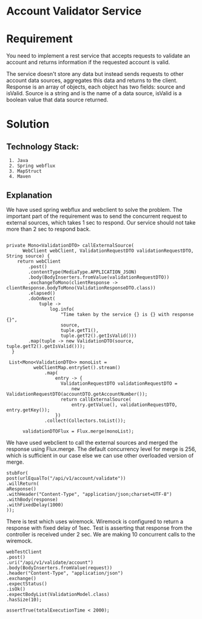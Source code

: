 # Account Validator Service

# Requirement
You need to implement a rest service that accepts requests to validate an account and returns information if the requested account is valid. 

The service doesn't store any data but instead sends requests to other account data sources, aggregates this data and returns to the client.
Response is an array of objects, each object has two fields: source and isValid. Source is a string and is the name of a data source, isValid is a boolean value that data source returned.

# Solution

## Technology Stack:

     1. Java
	 2. Spring webflux
	 3. MapStruct
 	 4. Maven

## Explanation

We have used spring webflux and webclient to solve the problem. 
The important part of the requirement was to send the concurrent request to external sources, which takes 1 sec to
respond. Our service should not take more than 2 sec to respond back. 

```

private Mono<ValidationDTO> callExternalSource(
      WebClient webClient, ValidationRequestDTO validationRequestDTO, String source) {
    return webClient
        .post()
        .contentType(MediaType.APPLICATION_JSON)
        .body(BodyInserters.fromValue(validationRequestDTO))
        .exchangeToMono(clientResponse -> clientResponse.bodyToMono(ValidationResponseDTO.class))
        .elapsed()
        .doOnNext(
            tuple ->
                log.info(
                    "Time taken by the service {} is {} with response {}",
                    source,
                    tuple.getT1(),
                    tuple.getT2().getIsValid()))
        .map(tuple -> new ValidationDTO(source, tuple.getT2().getIsValid()));
  }
  
 List<Mono<ValidationDTO>> monoList =
          webClientMap.entrySet().stream()
              .map(
                  entry -> {
                    ValidationRequestDTO validationRequestDTO =
                        new ValidationRequestDTO(accountDTO.getAccountNumber());
                    return callExternalSource(
                        entry.getValue(), validationRequestDTO, entry.getKey());
                  })
              .collect(Collectors.toList());

      validationDTOFlux = Flux.merge(monoList);
```
We have used webclient to call the external sources and merged the response using Flux.merge.
The default concurrency level for merge is 256, which is sufficient in our case else we can use other 
overloaded version of merge.

```
stubFor(
post(urlEqualTo("/api/v1/account/validate"))
.willReturn(
aResponse()
.withHeader("Content-Type", "application/json;charset=UTF-8")
.withBody(response)
.withFixedDelay(1000)
));
```
There is  test which uses wiremock. Wiremock is configured to return a response with fixed delay of 1sec.
Test is asserting that response from the controller is received under 2 sec. We are making 10 concurrent calls
to the wiremock. 

```
webTestClient
.post()
.uri("/api/v1/validate/account")
.body(BodyInserters.fromValue(request))
.header("Content-Type", "application/json")
.exchange()
.expectStatus()
.isOk()
.expectBodyList(ValidationModel.class)
.hasSize(10);

assertTrue(totalExecutionTime < 2000);

```